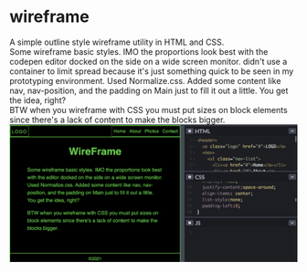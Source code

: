 # wireframe
A simple outline style wireframe utility in HTML and CSS.  
Some wireframe basic styles. IMO the proportions look best with the codepen editor docked on the side on a wide screen monitor. didn't use a container to limit spread because it's just something quick to be seen in my prototyping environment. Used Normalize.css. Added some content like nav, nav-position, and the padding on Main just to fill it out a little. You get the idea, right?  
BTW when you wireframe with CSS you must put sizes on block elements since there's a lack of content to make the blocks bigger.  
<img src="images/wireframe.png" width="509" alt="codepen-screenshot" />
